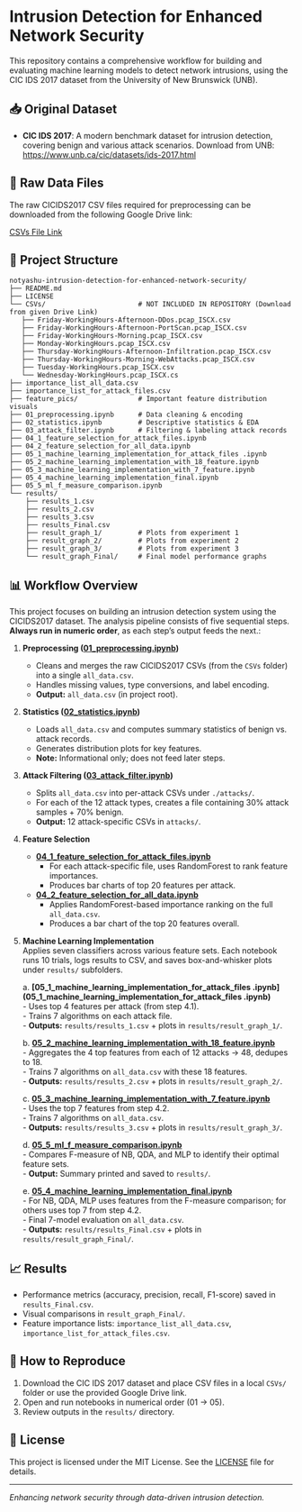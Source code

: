 # Intrusion Detection for Enhanced Network Security

This repository contains a comprehensive workflow for building and evaluating machine learning models to detect network intrusions, using the CIC IDS 2017 dataset from the University of New Brunswick (UNB).

## 📥 Original Dataset

- **CIC IDS 2017**: A modern benchmark dataset for intrusion detection, covering benign and various attack scenarios. Download from UNB:
  https://www.unb.ca/cic/datasets/ids-2017.html

## 📂 Raw Data Files

The raw CICIDS2017 CSV files required for preprocessing can be downloaded from the following Google Drive link:

[CSVs File Link](https://drive.google.com/drive/folders/1GtoNMR5SUJ81wkDLXINBwcJ8HtZbABhi?usp=sharing)

## 🚀 Project Structure

```
notyashu-intrusion-detection-for-enhanced-network-security/
├── README.md
├── LICENSE
└── CSVs/                       # NOT INCLUDED IN REPOSITORY (Download from given Drive Link)
   ├── Friday-WorkingHours-Afternoon-DDos.pcap_ISCX.csv
   ├── Friday-WorkingHours-Afternoon-PortScan.pcap_ISCX.csv
   ├── Friday-WorkingHours-Morning.pcap_ISCX.csv
   ├── Monday-WorkingHours.pcap_ISCX.csv
   ├── Thursday-WorkingHours-Afternoon-Infiltration.pcap_ISCX.csv
   ├── Thursday-WorkingHours-Morning-WebAttacks.pcap_ISCX.csv
   ├── Tuesday-WorkingHours.pcap_ISCX.csv
   └── Wednesday-WorkingHours.pcap_ISCX.cs
├── importance_list_all_data.csv
├── importance_list_for_attack_files.csv
├── feature_pics/               # Important feature distribution visuals
├── 01_preprocessing.ipynb      # Data cleaning & encoding
├── 02_statistics.ipynb         # Descriptive statistics & EDA
├── 03_attack_filter.ipynb      # Filtering & labeling attack records
├── 04_1_feature_selection_for_attack_files.ipynb
├── 04_2_feature_selection_for_all_data.ipynb
├── 05_1_machine_learning_implementation_for_attack_files .ipynb
├── 05_2_machine_learning_implementation_with_18_feature.ipynb
├── 05_3_machine_learning_implementation_with_7_feature.ipynb
├── 05_4_machine_learning_implementation_final.ipynb
├── 05_5_ml_f_measure_comparison.ipynb
└── results/
    ├── results_1.csv
    ├── results_2.csv
    ├── results_3.csv
    ├── results_Final.csv
    ├── result_graph_1/         # Plots from experiment 1
    ├── result_graph_2/         # Plots from experiment 2
    ├── result_graph_3/         # Plots from experiment 3
    └── result_graph_Final/     # Final model performance graphs
```

## 📊 Workflow Overview

This project focuses on building an intrusion detection system using the CICIDS2017 dataset. The analysis pipeline consists of five sequential steps.  **Always run in numeric order**, as each step’s output feeds the next.:


1.  **Preprocessing ([01_preprocessing.ipynb](01_preprocessing.ipynb))**  
    - Cleans and merges the raw CICIDS2017 CSVs (from the `CSVs` folder) into a single `all_data.csv`.  
    - Handles missing values, type conversions, and label encoding.  
    - **Output:** `all_data.csv` (in project root).

2.  **Statistics ([02_statistics.ipynb](02_statistics.ipynb))**  
    - Loads `all_data.csv` and computes summary statistics of benign vs. attack records.  
    - Generates distribution plots for key features.  
    - **Note:** Informational only; does not feed later steps.

3.  **Attack Filtering ([03_attack_filter.ipynb](03_attack_filter.ipynb))**  
    - Splits `all_data.csv` into per-attack CSVs under `./attacks/`.  
    - For each of the 12 attack types, creates a file containing 30% attack samples + 70% benign.  
    - **Output:** 12 attack-specific CSVs in `attacks/`.  

4.  **Feature Selection**  
    - **[04_1_feature_selection_for_attack_files.ipynb](04_1_feature_selection_for_attack_files.ipynb)**  
      - For each attack-specific file, uses RandomForest to rank feature importances.  
      - Produces bar charts of top 20 features per attack.  
    - **[04_2_feature_selection_for_all_data.ipynb](04_2_feature_selection_for_all_data.ipynb)**  
      - Applies RandomForest-based importance ranking on the full `all_data.csv`.  
      - Produces a bar chart of the top 20 features overall.

5.  **Machine Learning Implementation**  
    Applies seven classifiers across various feature sets. Each notebook runs 10 trials, logs results to CSV, and saves box-and-whisker plots under `results/` subfolders.

    a.  **[05_1_machine_learning_implementation_for_attack_files .ipynb](05_1_machine_learning_implementation_for_attack_files .ipynb)**  
        - Uses top 4 features per attack (from step 4.1).  
        - Trains 7 algorithms on each attack file.  
        - **Outputs:** `results/results_1.csv` + plots in `results/result_graph_1/`.  

    b.  **[05_2_machine_learning_implementation_with_18_feature.ipynb](05_2_machine_learning_implementation_with_18_feature.ipynb)**  
        - Aggregates the 4 top features from each of 12 attacks → 48, dedupes to 18.  
        - Trains 7 algorithms on `all_data.csv` with these 18 features.  
        - **Outputs:** `results/results_2.csv` + plots in `results/result_graph_2/`.  

    c.  **[05_3_machine_learning_implementation_with_7_feature.ipynb](05_3_machine_learning_implementation_with_7_feature.ipynb)**  
        - Uses the top 7 features from step 4.2.  
        - Trains 7 algorithms on `all_data.csv`.  
        - **Outputs:** `results/results_3.csv` + plots in `results/result_graph_3/`.  

    d.  **[05_5_ml_f_measure_comparison.ipynb](05_5_ml_f_measure_comparison.ipynb)**  
        - Compares F-measure of NB, QDA, and MLP to identify their optimal feature sets.  
        - **Output:** Summary printed and saved to `results/`.  

    e.  **[05_4_machine_learning_implementation_final.ipynb](05_4_machine_learning_implementation_final.ipynb)**  
        - For NB, QDA, MLP uses features from the F-measure comparison; for others uses top 7 from step 4.2.  
        - Final 7-model evaluation on `all_data.csv`.  
        - **Outputs:** `results/results_Final.csv` + plots in `results/result_graph_Final/`.  



## 📈 Results

- Performance metrics (accuracy, precision, recall, F1-score) saved in `results_Final.csv`.
- Visual comparisons in `result_graph_Final/`.
- Feature importance lists:  `importance_list_all_data.csv`, `importance_list_for_attack_files.csv`.

## 📝 How to Reproduce

1. Download the CIC IDS 2017 dataset and place CSV files in a local `CSVs/` folder or use the provided Google Drive link.
2. Open and run notebooks in numerical order (01 → 05).
3. Review outputs in the `results/` directory.

## 📄 License

This project is licensed under the MIT License. See the [LICENSE](LICENSE) file for details.

---
*Enhancing network security through data-driven intrusion detection.*
